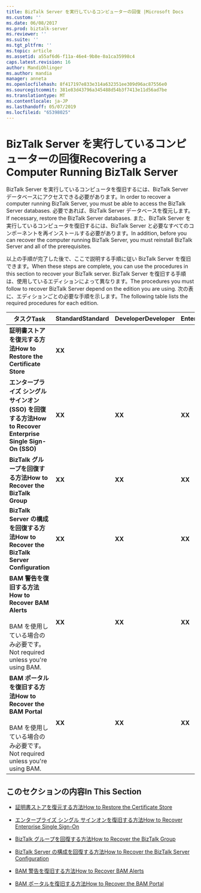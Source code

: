 ```yaml
---
title: BizTalk Server を実行しているコンピューターの回復 |Microsoft Docs
ms.custom: ''
ms.date: 06/08/2017
ms.prod: biztalk-server
ms.reviewer: ''
ms.suite: ''
ms.tgt_pltfrm: ''
ms.topic: article
ms.assetid: a55af6d6-f11a-46e4-9b8e-0a1ca35998c4
caps.latest.revision: 16
author: MandiOhlinger
ms.author: mandia
manager: anneta
ms.openlocfilehash: 8f417197e833e314a632351ee309d96ac87556e0
ms.sourcegitcommit: 381e83d43796a345488d54b3f7413e11d56ad7be
ms.translationtype: MT
ms.contentlocale: ja-JP
ms.lasthandoff: 05/07/2019
ms.locfileid: "65398025"
---
```

# <a name="recovering-a-computer-running-biztalk-server"></a><span data-ttu-id="db8ae-102">BizTalk Server を実行しているコンピューターの回復</span><span class="sxs-lookup"><span data-stu-id="db8ae-102">Recovering a Computer Running BizTalk Server</span></span>
<span data-ttu-id="db8ae-103">BizTalk Server を実行しているコンピュータを復旧するには、BizTalk Server データベースにアクセスできる必要があります。</span><span class="sxs-lookup"><span data-stu-id="db8ae-103">In order to recover a computer running BizTalk Server, you must be able to access the BizTalk Server databases.</span></span> <span data-ttu-id="db8ae-104">必要であれば、BizTalk Server データベースを復元します。</span><span class="sxs-lookup"><span data-stu-id="db8ae-104">If necessary, restore the BizTalk Server databases.</span></span> <span data-ttu-id="db8ae-105">また、BizTalk Server を実行しているコンピュータを復旧するには、BizTalk Server と必要なすべてのコンポーネントを再インストールする必要があります。</span><span class="sxs-lookup"><span data-stu-id="db8ae-105">In addition, before you can recover the computer running BizTalk Server, you must reinstall BizTalk Server and all of the prerequisites.</span></span>  
  
 <span data-ttu-id="db8ae-106">以上の手順が完了した後で、ここで説明する手順に従い BizTalk Server を復旧できます。</span><span class="sxs-lookup"><span data-stu-id="db8ae-106">When these steps are complete, you can use the procedures in this section to recover your BizTalk server.</span></span> <span data-ttu-id="db8ae-107">BizTalk Server を復旧する手順は、使用しているエディションによって異なります。</span><span class="sxs-lookup"><span data-stu-id="db8ae-107">The procedures you must follow to recover BizTalk Server depend on the edition you are using.</span></span> <span data-ttu-id="db8ae-108">次の表に、エディションごとの必要な手順を示します。</span><span class="sxs-lookup"><span data-stu-id="db8ae-108">The following table lists the required procedures for each edition.</span></span>  
  
|<span data-ttu-id="db8ae-109">タスク</span><span class="sxs-lookup"><span data-stu-id="db8ae-109">Task</span></span>|<span data-ttu-id="db8ae-110">Standard</span><span class="sxs-lookup"><span data-stu-id="db8ae-110">Standard</span></span>|<span data-ttu-id="db8ae-111">Developer</span><span class="sxs-lookup"><span data-stu-id="db8ae-111">Developer</span></span>|<span data-ttu-id="db8ae-112">Enterprise</span><span class="sxs-lookup"><span data-stu-id="db8ae-112">Enterprise</span></span>|  
|----------|--------------|---------------|----------------|  
|<span data-ttu-id="db8ae-113">**証明書ストアを復元する方法**</span><span class="sxs-lookup"><span data-stu-id="db8ae-113">**How to Restore the Certificate Store**</span></span>|<span data-ttu-id="db8ae-114">**X**</span><span class="sxs-lookup"><span data-stu-id="db8ae-114">**X**</span></span>|||  
|<span data-ttu-id="db8ae-115">**エンタープライズ シングル サインオン (SSO) を回復する方法**</span><span class="sxs-lookup"><span data-stu-id="db8ae-115">**How to Recover Enterprise Single Sign-On (SSO)**</span></span>|<span data-ttu-id="db8ae-116">**X**</span><span class="sxs-lookup"><span data-stu-id="db8ae-116">**X**</span></span>|<span data-ttu-id="db8ae-117">**X**</span><span class="sxs-lookup"><span data-stu-id="db8ae-117">**X**</span></span>|<span data-ttu-id="db8ae-118">**X**</span><span class="sxs-lookup"><span data-stu-id="db8ae-118">**X**</span></span>|  
|<span data-ttu-id="db8ae-119">**BizTalk グループを回復する方法**</span><span class="sxs-lookup"><span data-stu-id="db8ae-119">**How to Recover the BizTalk Group**</span></span>|<span data-ttu-id="db8ae-120">**X**</span><span class="sxs-lookup"><span data-stu-id="db8ae-120">**X**</span></span>|<span data-ttu-id="db8ae-121">**X**</span><span class="sxs-lookup"><span data-stu-id="db8ae-121">**X**</span></span>|<span data-ttu-id="db8ae-122">**X**</span><span class="sxs-lookup"><span data-stu-id="db8ae-122">**X**</span></span>|  
|<span data-ttu-id="db8ae-123">**BizTalk Server の構成を回復する方法**</span><span class="sxs-lookup"><span data-stu-id="db8ae-123">**How to Recover the BizTalk Server Configuration**</span></span>|<span data-ttu-id="db8ae-124">**X**</span><span class="sxs-lookup"><span data-stu-id="db8ae-124">**X**</span></span>|<span data-ttu-id="db8ae-125">**X**</span><span class="sxs-lookup"><span data-stu-id="db8ae-125">**X**</span></span>|<span data-ttu-id="db8ae-126">**X**</span><span class="sxs-lookup"><span data-stu-id="db8ae-126">**X**</span></span>|  
|<span data-ttu-id="db8ae-127">**BAM 警告を復旧する方法**</span><span class="sxs-lookup"><span data-stu-id="db8ae-127">**How to Recover BAM Alerts**</span></span><br /><br /> <span data-ttu-id="db8ae-128">BAM を使用している場合のみ必要です。</span><span class="sxs-lookup"><span data-stu-id="db8ae-128">Not required unless you're using BAM.</span></span>|<span data-ttu-id="db8ae-129">**X**</span><span class="sxs-lookup"><span data-stu-id="db8ae-129">**X**</span></span>|<span data-ttu-id="db8ae-130">**X**</span><span class="sxs-lookup"><span data-stu-id="db8ae-130">**X**</span></span>|<span data-ttu-id="db8ae-131">**X**</span><span class="sxs-lookup"><span data-stu-id="db8ae-131">**X**</span></span>|  
|<span data-ttu-id="db8ae-132">**BAM ポータルを復旧する方法**</span><span class="sxs-lookup"><span data-stu-id="db8ae-132">**How to Recover the BAM Portal**</span></span><br /><br /> <span data-ttu-id="db8ae-133">BAM を使用している場合のみ必要です。</span><span class="sxs-lookup"><span data-stu-id="db8ae-133">Not required unless you're using BAM.</span></span>|<span data-ttu-id="db8ae-134">**X**</span><span class="sxs-lookup"><span data-stu-id="db8ae-134">**X**</span></span>|<span data-ttu-id="db8ae-135">**X**</span><span class="sxs-lookup"><span data-stu-id="db8ae-135">**X**</span></span>|<span data-ttu-id="db8ae-136">**X**</span><span class="sxs-lookup"><span data-stu-id="db8ae-136">**X**</span></span>|  
  
## <a name="in-this-section"></a><span data-ttu-id="db8ae-137">このセクションの内容</span><span class="sxs-lookup"><span data-stu-id="db8ae-137">In This Section</span></span>  
  
-   [<span data-ttu-id="db8ae-138">証明書ストアを復元する方法</span><span class="sxs-lookup"><span data-stu-id="db8ae-138">How to Restore the Certificate Store</span></span>](../core/how-to-restore-the-certificate-store.md)  
  
-   [<span data-ttu-id="db8ae-139">エンタープライズ シングル サインオンを復旧する方法</span><span class="sxs-lookup"><span data-stu-id="db8ae-139">How to Recover Enterprise Single Sign-On</span></span>](../core/how-to-recover-enterprise-single-sign-on.md)  
  
-   [<span data-ttu-id="db8ae-140">BizTalk グループを回復する方法</span><span class="sxs-lookup"><span data-stu-id="db8ae-140">How to Recover the BizTalk Group</span></span>](../core/how-to-recover-the-biztalk-group.md)  
  
-   [<span data-ttu-id="db8ae-141">BizTalk Server の構成を回復する方法</span><span class="sxs-lookup"><span data-stu-id="db8ae-141">How to Recover the BizTalk Server Configuration</span></span>](../core/how-to-recover-the-biztalk-server-configuration.md)  
  
-   [<span data-ttu-id="db8ae-142">BAM 警告を復旧する方法</span><span class="sxs-lookup"><span data-stu-id="db8ae-142">How to Recover BAM Alerts</span></span>](../core/how-to-recover-bam-alerts.md)  
  
-   [<span data-ttu-id="db8ae-143">BAM ポータルを復旧する方法</span><span class="sxs-lookup"><span data-stu-id="db8ae-143">How to Recover the BAM Portal</span></span>](../core/how-to-recover-the-bam-portal.md)